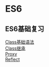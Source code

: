 # ES6
ES6基础复习
---------------------
[Class基础语法](https://github.com/WhatProblem/ES6/blob/master/class/1.js)<br/>
[Class继承](https://github.com/WhatProblem/ES6/blob/master/class/2.js)<br/>
[Proxy](https://github.com/WhatProblem/ES6/blob/master/proxy/1.js)<br/>
[Reflect](https://github.com/WhatProblem/ES6/blob/master/reflect/1.js)<br/>